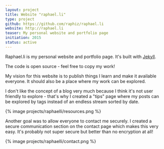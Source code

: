 ```yaml
---
layout: project
title: Website "raphael.li"
type: project
github: https://github.com/raphiz/raphael.li
website: http://raphael.li
teaser: My personal website and portfolio page
initiation: 2015
status: active
---
```


Raphael.li is my personal website and portfolio page. It's built with [Jekyll](http://jekyllrb.com/).

The code is open source - feel free to copy my work!

My vision for this website is to publish things I learn and make it available everyone. It should also be a place where my work can be explored.

I don't like the concept of a blog very much because I think it's not user friendly to explore - that's why I created a "tips" page where my posts can be explored by tags instead of an endless stream sorted by date.

{% image projects/raphaelli/resources.png %}

Another goal was to allow everyone to contact me securely. I created a secure communication section on the contact page which makes this very easy. It's probably not super secure but better than no encryption at all!

{% image projects/raphaelli/contact.png %}
